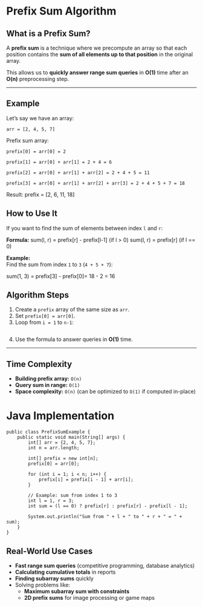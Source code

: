 # Prefix Sum Algorithm

## What is a Prefix Sum?
A **prefix sum** is a technique where we precompute an array so that each position contains the **sum of all elements up to that position** in the original array.  

This allows us to **quickly answer range sum queries** in **O(1)** time after an **O(n)** preprocessing step.

---
## Example
Let’s say we have an array:

```
arr = [2, 4, 5, 7]
```
Prefix sum array:

    prefix[0] = arr[0] = 2

    prefix[1] = arr[0] + arr[1] = 2 + 4 = 6

    prefix[2] = arr[0] + arr[1] + arr[2] = 2 + 4 + 5 = 11

    prefix[3] = arr[0] + arr[1] + arr[2] + arr[3] = 2 + 4 + 5 + 7 = 18

Result:
    prefix = [2, 6, 11, 18]

## How to Use It

If you want to find the sum of elements between index `l` and `r`:

**Formula:**
sum(l, r) = prefix[r] - prefix[l-1] (if l > 0)
sum(l, r) = prefix[r] (if l == 0)


**Example:**  
Find the sum from index `1` to `3` (`4 + 5 + 7`):

sum(1, 3) = prefix[3] - prefix[0]= 18 - 2 = 16


## Algorithm Steps
1. Create a `prefix` array of the same size as `arr`.
2. Set `prefix[0] = arr[0]`.
3. Loop from `i = 1` to `n-1`:
    ```prefix[i] = prefix[i-1] + arr[i]
    ```
4. Use the formula to answer queries in **O(1)** time.

---

## Time Complexity
- **Building prefix array:** `O(n)`
- **Query sum in range:** `O(1)`
- **Space complexity:** `O(n)` (can be optimized to `O(1)` if computed in-place)


# Java Implementation
```
public class PrefixSumExample {
    public static void main(String[] args) {
        int[] arr = {2, 4, 5, 7};
        int n = arr.length;

        int[] prefix = new int[n];
        prefix[0] = arr[0];

        for (int i = 1; i < n; i++) {
            prefix[i] = prefix[i - 1] + arr[i];
        }

        // Example: sum from index 1 to 3
        int l = 1, r = 3;
        int sum = (l == 0) ? prefix[r] : prefix[r] - prefix[l - 1];

        System.out.println("Sum from " + l + " to " + r + " = " + sum);
    }
}
```

## Real-World Use Cases
- **Fast range sum queries** (competitive programming, database analytics)
- **Calculating cumulative totals** in reports
- **Finding subarray sums** quickly
- Solving problems like:
  - **Maximum subarray sum with constraints**
  - **2D prefix sums** for image processing or game maps
